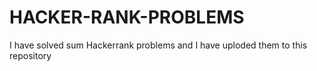 # HACKER-RANK-PROBLEMS
 I have solved sum Hackerrank problems and I have uploded them to this repository
